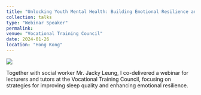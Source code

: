```yaml
---
title: "Unlocking Youth Mental Health: Building Emotional Resilience and Strengthening Communication Skills for Teachers"
collection: talks
type: "Webinar Speaker"
permalink:
venue: "Vocational Training Council"
date: 2024-01-26
location: "Hong Kong"
---
```

![](/assets/images/talks/Talk_20240126.jpg)

Together with social worker Mr. Jacky Leung, I co-delivered a webinar for lecturers and tutors at the Vocational Training Council, focusing on strategies for improving sleep quality and enhancing emotional resilience.